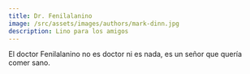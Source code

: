 ```yaml
---
title: Dr. Fenilalanino
image: /src/assets/images/authors/mark-dinn.jpg
description: Lino para los amigos
---
```


El doctor Fenilalanino no es doctor ni es nada, es un señor que quería comer sano.
